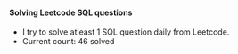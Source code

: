 #### Solving Leetcode SQL questions


- I try to solve atleast 1 SQL question daily from Leetcode.
- Current count: 46 solved
